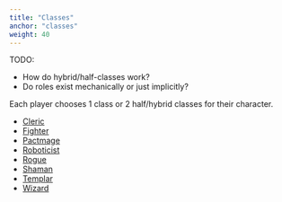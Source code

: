 ```yaml
---
title: "Classes"
anchor: "classes"
weight: 40
---
```



TODO:
- How do hybrid/half-classes work?
- Do roles exist mechanically or just implicitly?

Each player chooses 1 class or 2 half/hybrid classes for their character.

- [Cleric](#classes-cleric)
- [Fighter](#classes-fighter)
- [Pactmage](#classes-pactmage)
- [Roboticist](#classes-roboticist)
- [Rogue](#classes-rogue)
- [Shaman](#classes-shaman)
- [Templar](#classes-templar)
- [Wizard](#classes-wizard)
